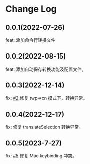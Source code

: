 # Change Log

## 0.0.1(2022-07-26)

feat: 添加命令行转换文件

## 0.0.2(2022-08-15)

feat: 添加自动保存转换功能及配置文件。

## 0.0.3(2022-12-14)

fix: [#2](https://github.com/hddhyq/vscode-opencclint/issues/2) 修复 twp=>cn 模式下，转换异常。

## 0.0.4(2022-12-17)

fix: 修复 translateSelection 转换异常。

## 0.0.5(2023-7-27)

fix: [#5](https://github.com/hddhyq/vscode-opencclint/issues/5) 修复 Mac keybinding 冲突。
